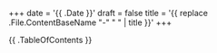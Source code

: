 +++
date = '{{ .Date }}'
draft = false
title = '{{ replace .File.ContentBaseName "-" " " | title }}'
+++

{{ .TableOfContents }}
